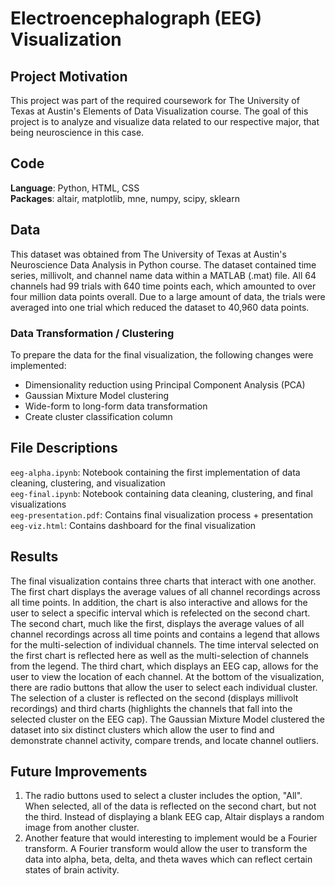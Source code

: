 # Electroencephalograph (EEG) Visualization

## Project Motivation 
This project was part of the required coursework for The University of Texas at Austin's Elements of Data Visualization course. The goal of this project is to analyze and visualize data related to our respective major, that being neuroscience in this case. 

## Code
**Language**: Python, HTML, CSS <br>
**Packages**: altair, matplotlib, mne, numpy, scipy, sklearn

## Data 
This dataset was obtained from The University of Texas at Austin's Neuroscience Data Analysis in Python course. The dataset contained time series, millivolt, and channel name data within a MATLAB (.mat) file. All 64 channels had 99 trials with 640 time points each, which amounted to over four million data points overall. Due to a large amount of data, the trials were averaged into one trial which reduced the dataset to 40,960 data points. 

### Data Transformation / Clustering
To prepare the data for the final visualization, the following changes were implemented: 
- Dimensionality reduction using Principal Component Analysis (PCA) 
- Gaussian Mixture Model clustering 
- Wide-form to long-form data transformation 
- Create cluster classification column

## File Descriptions
`eeg-alpha.ipynb`: Notebook containing the first implementation of data cleaning, clustering, and visualization <br>
`eeg-final.ipynb`: Notebook containing data cleaning, clustering, and final visualizations <br>
`eeg-presentation.pdf`: Contains final visualization process + presentation <br>
`eeg-viz.html`: Contains dashboard for the final visualization 

## Results 
The final visualization contains three charts that interact with one another. The first chart displays the average values of all channel recordings across all time points. In addition, the chart is also interactive and allows for the user to select a specific interval which is refelected on the second chart. The second chart, much like the first, displays the average values of all channel recordings across all time points and contains a legend that allows for the multi-selection of individual channels. The time interval selected on the first chart is reflected here as well as the multi-selection of channels from the legend. The third chart, which displays an EEG cap, allows for the user to view the location of each channel. At the bottom of the visualization, there are radio buttons that allow the user to select each individual cluster. The selection of a cluster is reflected on the second (displays millivolt recordings) and third charts (highlights the channels that fall into the selected cluster on the EEG cap). The Gaussian Mixture Model clustered the dataset into six distinct clusters which allow the user to find and demonstrate channel activity, compare trends, and locate channel outliers. 

## Future Improvements 
1. The radio buttons used to select a cluster includes the option, "All". When selected, all of the data is reflected on the second chart, but not the third. Instead of displaying a blank EEG cap, Altair displays a random image from another cluster. 
2. Another feature that would interesting to implement would be a Fourier transform. A Fourier transform would allow the user to transform the data into alpha, beta, delta, and theta waves which can reflect certain states of brain activity. 
